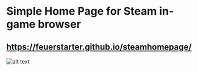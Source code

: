 # Simple Home Page for Steam in-game browser
## https://feuerstarter.github.io/steamhomepage/
![alt text](https://i.imgur.com/yU0QW7b.png)
